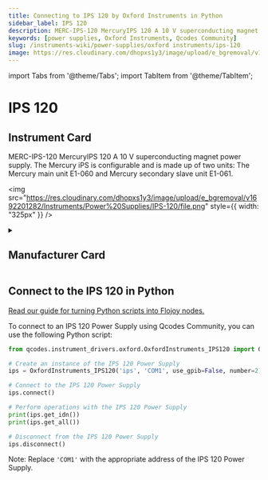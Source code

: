 ```yaml
---
title: Connecting to IPS 120 by Oxford Instruments in Python
sidebar_label: IPS 120
description: MERC-IPS-120 MercuryIPS 120 A 10 V superconducting magnet power supply. The Mercury iPS is configurable and is made up of two units-> The Mercury main unit E1-060 and Mercury secondary slave unit E1-061.
keywords: [power supplies, Oxford Instruments, Qcodes Community]
slug: /instruments-wiki/power-supplies/oxford instruments/ips-120
image: https://res.cloudinary.com/dhopxs1y3/image/upload/e_bgremoval/v1692201282/Instruments/Power%20Supplies/IPS-120/file.png
---
```


import Tabs from '@theme/Tabs';
import TabItem from '@theme/TabItem';

# IPS 120

## Instrument Card

<div className="flex">

<div>

MERC-IPS-120 MercuryIPS 120 A 10 V superconducting magnet power supply. The Mercury iPS is configurable and is made up of two units: The Mercury main unit E1-060 and Mercury secondary slave unit E1-061.

</div>

<img src="https://res.cloudinary.com/dhopxs1y3/image/upload/e_bgremoval/v1692201282/Instruments/Power%20Supplies/IPS-120/file.png" style={{ width: "325px" }} />

</div>

<details>
<summary><h2>Manufacturer Card</h2></summary>

<img src="https://res.cloudinary.com/dhopxs1y3/image/upload/e_bgremoval/v1692125988/Instruments/Vendor%20Logos/Oxford_Instruments.png" style={{ width: "100%", objectFit: "cover" }} />

Oxford Instruments plc is a United Kingdom manufacturing and research company that designs and manufactures tools and systems for industry and research. The company is headquartered in Abingdon, Oxfordshire, England, with sites in the United Kingdom, United States, Europe, and Asia.[2] It is listed on the London Stock Exchange and is a constituent of the FTSE 250 Index.[3]. <a href="https://www.oxinst.com/">Website</a>.

<ul>
  <li>Headquarters: Abingdon, United Kingdom</li>
  <li>Yearly Revenue (millions, USD): 367.3</li>
</ul>
</details>

## Connect to the IPS 120 in Python

[Read our guide for turning Python scripts into Flojoy nodes.](https://docs.flojoy.ai/custom-nodes/creating-custom-node/)


<Tabs>
<TabItem value="Qcodes Community" label="Qcodes Community">

To connect to an IPS 120 Power Supply using Qcodes Community, you can use the following Python script:

```python
from qcodes.instrument_drivers.oxford.OxfordInstruments_IPS120 import OxfordInstruments_IPS120

# Create an instance of the IPS 120 Power Supply
ips = OxfordInstruments_IPS120('ips', 'COM1', use_gpib=False, number=2)

# Connect to the IPS 120 Power Supply
ips.connect()

# Perform operations with the IPS 120 Power Supply
print(ips.get_idn())
print(ips.get_all())

# Disconnect from the IPS 120 Power Supply
ips.disconnect()
```

Note: Replace `'COM1'` with the appropriate address of the IPS 120 Power Supply.

</TabItem>
</Tabs>